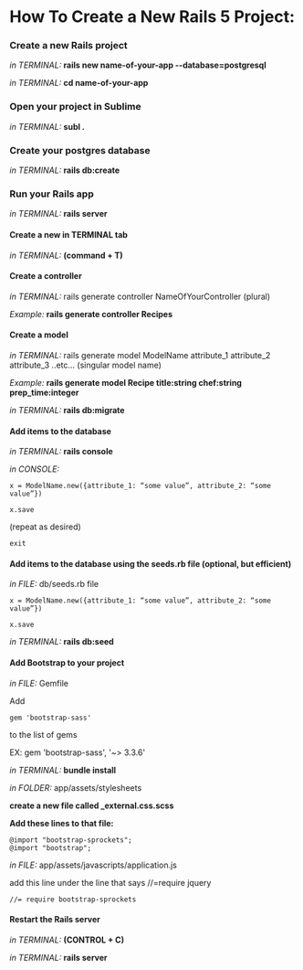 # How To Create a New Rails 5 Project:

### Create a new Rails project

*in TERMINAL:* **rails new name-of-your-app --database=postgresql**

*in TERMINAL:* **cd name-of-your-app**

 

### Open your project in Sublime

*in TERMINAL:* **subl .**

 

### Create your postgres database

*in TERMINAL:* **rails db:create**

 

### Run your Rails app

*in TERMINAL:* **rails server**

 

#### Create a new in TERMINAL tab

*in TERMINAL:* **(command + T)**

 

#### Create a controller

*in TERMINAL:* rails generate controller NameOfYourController (plural)

*Example:* **rails generate controller Recipes**



#### Create a model

*in TERMINAL:* rails generate model ModelName attribute_1 attribute_2 attribute_3 ..etc... (singular model name)

*Example:* **rails generate model Recipe title:string chef:string prep_time:integer**

*in TERMINAL:* **rails db:migrate**



#### Add items to the database

*in TERMINAL:* **rails console**

*in CONSOLE:*

    x = ModelName.new({attribute_1: “some value”, attribute_2: “some value”})

    x.save

(repeat as desired)

    exit



#### Add items to the database using the seeds.rb file (optional, but efficient)

*in FILE:* db/seeds.rb file

    x = ModelName.new({attribute_1: “some value”, attribute_2: “some value”})

    x.save

*in TERMINAL:* **rails db:seed**



#### Add Bootstrap to your project

*in FILE:* Gemfile

Add

    gem 'bootstrap-sass'

to the list of gems

EX: gem 'bootstrap-sass', '~> 3.3.6'


*in TERMINAL:* **bundle install**

*in FOLDER:* app/assets/stylesheets

**create a new file called _external.css.scss**

**Add these lines to that file:**

    @import "bootstrap-sprockets";
    @import "bootstrap";

*in FILE:* app/assets/javascripts/application.js

add this line under the line that says //=require jquery

    //= require bootstrap-sprockets



#### Restart the Rails server

*in TERMINAL:* **(CONTROL + C)**

*in TERMINAL:* **rails server**







